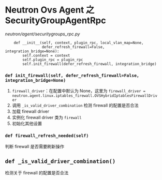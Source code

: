 # Neutron Ovs Agent 之 SecurityGroupAgentRpc

*neutron/agent/securitygroups_rpc.py*

```
    def __init__(self, context, plugin_rpc, local_vlan_map=None,
                 defer_refresh_firewall=False, integration_bridge=None):
        self.context = context
        self.plugin_rpc = plugin_rpc
        self.init_firewall(defer_refresh_firewall, integration_bridge)
```

### `def init_firewall(self, defer_refresh_firewall=False, integration_bridge=None)`

1. `firewall_driver`：在配置中默认为 None，这里为 `firewall_driver = neutron.agent.linux.iptables_firewall.OVSHybridIptablesFirewallDriver`
2. 调用 `_is_valid_driver_combination` 检测 firewall 的配置是否合法
3. 加载 firewall driver
4. 实例化 firewall driver 类为 `firewall`
5. 初始化其他设置

### `def firewall_refresh_needed(self)`

判断 firewall 是否需要刷新操作








## `def _is_valid_driver_combination()`

检测关于 firewall 的配置是否合法




